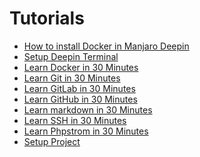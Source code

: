 Tutorials
=========

* [How to install Docker in Manjaro Deepin](how-to-install-docker-in-manjaro-deepin.md)
* [Setup Deepin Terminal](setup-deepin-terminal.md)
* [Learn Docker in 30 Minutes](learn-docker-in-30-minutes.md)
* [Learn Git in 30 Minutes](learn-git-in-30-minutes.md)
* [Learn GitLab in 30 Minutes](learn-gitlab-in-30-minutes.md)
* [Learn GitHub in 30 Minutes](learn-github-in-30-minutes.md)
* [Learn markdown in 30 Minutes](learn-markdown-in-30-minutes.md)
* [Learn SSH in 30 Minutes](learn-ssh-in-30-minutes.md)
* [Learn Phpstrom in 30 Minutes](learn-phpstrom-in-30-minutes.md)
* [Setup Project](setup-project.md)
